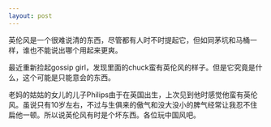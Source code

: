 ```yaml
---
layout: post
---
```

英伦风是一个很难说清的东西，尽管都有人时不时提起它，但如同茅坑和马桶一样，谁也不能说出哪个用起来更爽。
  
最近重新捡起gossip girl，发现里面的chuck蛮有英伦风的样子。但是它究竟是什么，这个可能是只能意会的东西。
  
老妈的姑姑的女儿的儿子Philips由于在英国出生，上次见到他时感觉他蛮有英伦风。虽说只有10岁左右，不过与生俱来的傲气和没大没小的脾气经常让我忍不住扁他一顿。所以说英伦风有时是个坏东西。各位玩中国风吧。